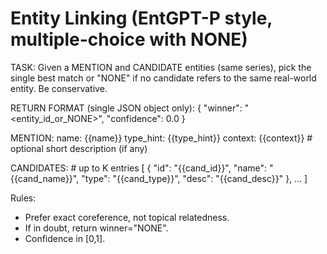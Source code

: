 # Entity Linking (EntGPT-P style, multiple-choice with NONE)

TASK: Given a MENTION and CANDIDATE entities (same series), pick the single best match or
"NONE" if no candidate refers to the same real-world entity. Be conservative.

RETURN FORMAT (single JSON object only):
{ "winner": "<entity_id_or_NONE>", "confidence": 0.0 }

MENTION:
name: {{name}}
type_hint: {{type_hint}}
context: {{context}}   # optional short description (if any)

CANDIDATES:  # up to K entries
[
  { "id": "{{cand_id}}", "name": "{{cand_name}}",
    "type": "{{cand_type}}", "desc": "{{cand_desc}}" },
  ...
]

Rules:
- Prefer exact coreference, not topical relatedness.
- If in doubt, return winner="NONE".
- Confidence in [0,1].
